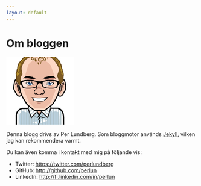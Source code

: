 ```yaml
---
layout: default
---
```


# Om bloggen

![Per Lundberg](perlun.png)

Denna blogg drivs av Per Lundberg. Som bloggmotor används [Jekyll](http://jekyllrb.com), vilken jag kan rekommendera varmt.

Du kan även komma i kontakt med mig på följande vis:

* Twitter: https://twitter.com/perlundberg
* GitHub: http://github.com/perlun
* LinkedIn: http://fi.linkedin.com/in/perlun
